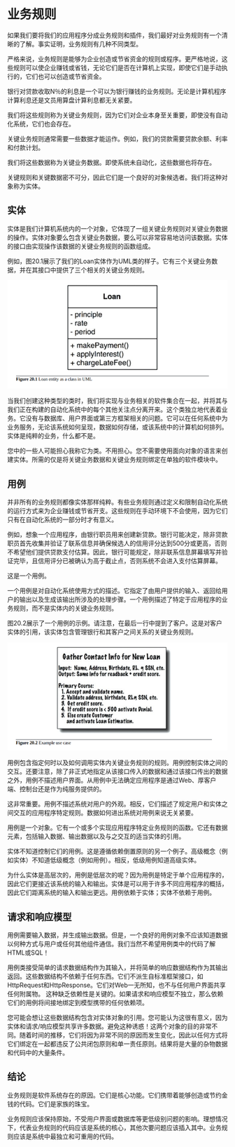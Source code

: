 # 业务规则

如果我们要将我们的应用程序分成业务规则和插件，我们最好对业务规则有一个清晰的了解。事实证明，业务规则有几种不同类型。

严格来说，业务规则是能够为企业创造或节省资金的规则或程序。更严格地说，这些规则可以使企业赚钱或省钱，无论它们是否在计算机上实现，即使它们是手动执行的，它们也可以创造或节省资金。

银行对贷款收取N％的利息是一个可以为银行赚钱的业务规则。无论是计算机程序计算利息还是文员用算盘计算利息都无关紧要。

我们将这些规则称为关键业务规则，因为它们对企业本身至关重要，即使没有自动化系统，它们也会存在。

关键业务规则通常需要一些数据才能运作。例如，我们的贷款需要贷款余额、利率和付款计划。

我们将这些数据称为关键业务数据。即使系统未自动化，这些数据也将存在。

关键规则和关键数据密不可分，因此它们是一个良好的对象候选者。我们将这种对象称为实体。

## 实体

实体是我们计算机系统内的一个对象，它体现了一组关键业务规则对关键业务数据的操作。实体对象要么包含关键业务数据，要么可以非常容易地访问该数据。实体的接口由实现操作该数据的关键业务规则的函数组成。

例如，图20.1展示了我们的Loan实体作为UML类的样子。它有三个关键业务数据，并在其接口中提供了三个相关的关键业务规则。

![](./static/20.1.png)

当我们创建这种类型的类时，我们将实现与业务相关的软件集合在一起，并将其与我们正在构建的自动化系统中的每个其他关注点分离开来。这个类独立地代表着业务。它没有与数据库、用户界面或第三方框架相关的问题。它可以在任何系统中为业务服务，无论该系统如何呈现，数据如何存储，或该系统中的计算机如何排列。实体是纯粹的业务，什么都不是。

您中的一些人可能担心我称它为类。不用担心。您不需要使用面向对象的语言来创建实体。所需的仅是将关键业务数据和关键业务规则绑定在单独的软件模块中。

## 用例

并非所有的业务规则都像实体那样纯粹。有些业务规则通过定义和限制自动化系统的运行方式来为企业赚钱或节省开支。这些规则在手动环境下不会使用，因为它们只有在自动化系统的一部分时才有意义。

例如，想象一个应用程序，由银行职员用来创建新贷款。银行可能决定，除非贷款职员首先收集并验证了联系信息并确保候选人的信用评分达到500分或更高，否则不希望他们提供贷款支付估算。因此，银行可能规定，除非联系信息屏幕填写并验证完毕，且信用评分已被确认为高于截止点，否则系统不会进入支付估算屏幕。

这是一个用例。

一个用例是对自动化系统使用方式的描述。它指定了由用户提供的输入、返回给用户的输出以及生成该输出所涉及的处理步骤。一个用例描述了特定于应用程序的业务规则，而不是实体内的关键业务规则。

图20.2展示了一个用例的示例。请注意，在最后一行中提到了客户。这是对客户实体的引用，该实体包含管理银行和其客户之间关系的关键业务规则。

![](./static/20.2.png)

用例包含指定何时以及如何调用实体内关键业务规则的规则。用例控制实体之间的交互。还要注意，除了非正式地指定从该接口传入的数据和通过该接口传出的数据之外，用例不描述用户界面。从用例中无法确定应用程序是通过Web、厚客户端、控制台还是作为纯服务提供的。

这非常重要。用例不描述系统对用户的外观。相反，它们描述了规定用户和实体之间交互的应用程序特定规则。数据如何进出系统对用例来说无关紧要。

用例是一个对象。它有一个或多个实现应用程序特定业务规则的函数。它还有数据元素，包括输入数据、输出数据以及与之交互的适当实体的引用。

实体不知道控制它们的用例。这是遵循依赖倒置原则的另一个例子。高级概念（例如实体）不知道低级概念（例如用例）。相反，低级用例知道高级实体。

为什么实体是高层次的，用例是低层次的呢？因为用例是特定于单个应用程序的，因此它们更接近该系统的输入和输出。实体是可以用于许多不同应用程序的概括，因此它们距离系统的输入和输出更远。用例依赖于实体；实体不依赖于用例。

## 请求和响应模型

用例需要输入数据，并生成输出数据。但是，一个良好的用例对象不应该知道数据以何种方式与用户或任何其他组件通信。我们当然不希望用例类中的代码了解HTML或SQL！

用例类接受简单的请求数据结构作为其输入，并将简单的响应数据结构作为其输出返回。这些数据结构不依赖于任何东西。它们不派生自标准框架接口，如HttpRequest和HttpResponse。它们对Web一无所知，也不与任何用户界面共享任何附属物。
这种缺乏依赖性是关键的。如果请求和响应模型不独立，那么依赖它们的用例将间接地绑定到模型携带的任何依赖项。

您可能会想让这些数据结构包含对实体对象的引用。您可能认为这很有意义，因为实体和请求/响应模型共享许多数据。避免这种诱惑！这两个对象的目的非常不同。随着时间的推移，它们将因为非常不同的原因而发生变化，因此以任何方式将它们绑定在一起都违反了公共闭包原则和单一责任原则。结果将是大量的杂物数据和代码中的大量条件。

## 结论

业务规则是软件系统存在的原因。它们是核心功能。它们携带着能够创造或节约金钱的代码。它们是家族的珠宝。

业务规则应该保持原始，不受用户界面或数据库等更低级别问题的影响。理想情况下，代表业务规则的代码应该是系统的核心，其他次要问题应该插入其中。业务规则应该是系统中最独立和可重用的代码。